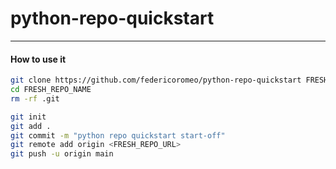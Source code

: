 # python-repo-quickstart

---

#### How to use it

```bash
git clone https://github.com/federicoromeo/python-repo-quickstart FRESH_REPO_NAME
cd FRESH_REPO_NAME
rm -rf .git
```

```bash
git init
git add .
git commit -m "python repo quickstart start-off"
git remote add origin <FRESH_REPO_URL>
git push -u origin main
```
